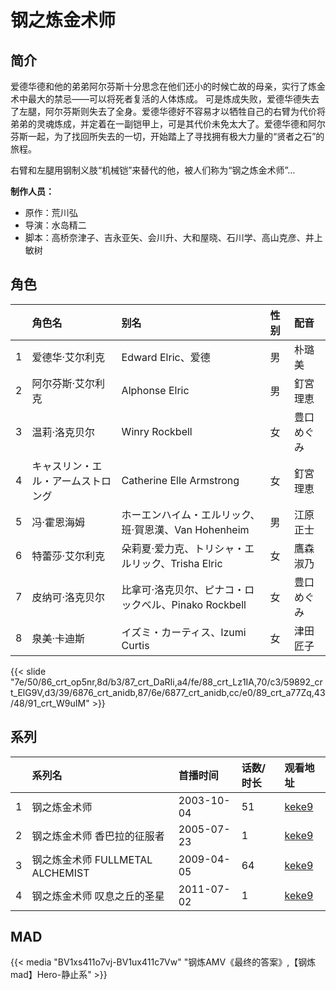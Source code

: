 # 钢之炼金术师


## 简介

爱德华德和他的弟弟阿尔芬斯十分思念在他们还小的时候亡故的母亲，实行了炼金术中最大的禁忌——可以将死者复活的人体炼成。 可是炼成失败，爱德华德失去了左腿，阿尔芬斯则失去了全身。爱德华德好不容易才以牺牲自己的右臂为代价将弟弟的灵魂炼成，并定着在一副铠甲上，可是其代价未免太大了。爱德华德和阿尔芬斯一起，为了找回所失去的一切，开始踏上了寻找拥有极大力量的“贤者之石”的旅程。

右臂和左腿用钢制义肢“机械铠”来替代的他，被人们称为“钢之炼金术师”…

**制作人员：**
- 原作：荒川弘
- 导演：水岛精二
- 脚本：高桥奈津子、吉永亚矢、会川升、大和屋晓、石川学、高山克彦、井上敏树

## 角色

|     |   角色名   |   别名  | 性别 |  配音  |
|:--- |:------  |:----      |:---  |:--   |
| 1 | 爱德华·艾尔利克 | Edward Elric、爱德 | 男 | 朴璐美 |
| 2 | 阿尔芬斯·艾尔利克 | Alphonse Elric | 男 | 釘宮理恵 |
| 3 | 温莉·洛克贝尔 | Winry Rockbell | 女 | 豊口めぐみ |
| 4 | キャスリン・エル・アームストロング | Catherine Elle Armstrong | 女 | 釘宮理恵 |
| 5 | 冯·霍恩海姆 | ホーエンハイム・エルリック、班·賀恩漢、Van Hohenheim | 男 | 江原正士 |
| 6 | 特蕾莎·艾尔利克 | 朵莉夏·爱力克、トリシャ・エルリック、Trisha Elric | 女 | 鷹森淑乃 |
| 7 | 皮纳可·洛克贝尔 | 比拿可·洛克贝尔、ピナコ・ロックベル、Pinako Rockbell | 女 | 豊口めぐみ |
| 8 | 泉美·卡迪斯 | イズミ・カーティス、Izumi Curtis | 女 | 津田匠子 |

{{< slide "7e/50/86_crt_op5nr,8d/b3/87_crt_DaRIi,a4/fe/88_crt_Lz1IA,70/c3/59892_crt_ElG9V,d3/39/6876_crt_anidb,87/6e/6877_crt_anidb,cc/e0/89_crt_a77Zq,43/48/91_crt_W9uIM" >}}

## 系列

|     | 系列名                        | 首播时间       | 话数/时长 | 观看地址                                                     |
| :-- | :------------------------- | :--------- | :---- | :------------------------------------------------------- |
| 1   | 钢之炼金术师                     | 2003-10-04 | 51    | [keke9](https://www.keke9.app/play/26857-4-227909.html)  |
| 2   | 钢之炼金术师 香巴拉的征服者             | 2005-07-23 | 1     | [keke9](https://www.keke9.app/play/179775-4-265777.html) |
| 3   | 钢之炼金术师 FULLMETAL ALCHEMIST | 2009-04-05 | 64    | [keke9](https://www.keke9.app/play/26894-4-228764.html)  |
| 4   | 钢之炼金术师 叹息之丘的圣星             | 2011-07-02 | 1     | [keke9](https://www.keke9.app/play/179060-4-196292.html) |


## MAD

{{< media  "BV1xs411o7vj-BV1ux411c7Vw"
"钢炼AMV《最终的答案》,【钢炼mad】Hero-静止系"  >}}
